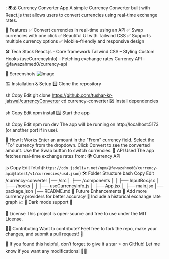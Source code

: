 :
🌍💰 Currency Converter App
A simple Currency Converter built with React.js that allows users to convert currencies using real-time exchange rates.

🚀 Features
✅ Convert currencies in real-time using an API
✅ Swap currencies with one click
✅ Beautiful UI with Tailwind CSS
✅ Supports multiple currency options
✅ Mobile-friendly and responsive design

🛠 Tech Stack
React.js – Core framework
Tailwind CSS – Styling
Custom Hooks (useCurrencyInfo) – Fetching exchange rates
Currency API – @fawazahmed0/currency-api

📸 Screenshots
![Image](https://github.com/user-attachments/assets/2ac23e6d-d218-4820-8489-8c126d5686b6)

🏗 Installation & Setup
1️⃣ Clone the repository

sh
Copy
Edit
git clone https://github.com/tushar-kr-jaiswal/currencyConverter
cd currency-converter
2️⃣ Install dependencies

sh
Copy
Edit
npm install
3️⃣ Start the app

sh
Copy
Edit
npm run dev
The app will be running on http://localhost:5173 (or another port if in use).

🔄 How It Works
Enter an amount in the "From" currency field.
Select the "To" currency from the dropdown.
Click Convert to see the converted amount.
Use the Swap button to switch currencies.
🔌 API Used
The app fetches real-time exchange rates from:
🌍 Currency API

js
Copy
Edit
fetch(`https://cdn.jsdelivr.net/npm/@fawazahmed0/currency-api@latest/v1/currencies/usd.json`)
🛠 Folder Structure
bash
Copy
Edit
/currency-converter
│── /src
│ ├── /components
│ │ ├── InputBox.jsx
│ ├── /hooks
│ │ ├── useCurrencyInfo.js
│ ├── App.jsx
│ ├── main.jsx
│── package.json
│── README.md
🎯 Future Enhancements
🔹 Add more currency providers for better accuracy
🔹 Include a historical exchange rate graph 📈
🔹 Dark mode support 🌙

📜 License
This project is open-source and free to use under the MIT License.

👨‍💻 Contributing
Want to contribute? Feel free to fork the repo, make your changes, and submit a pull request! 🚀

🌟 If you found this helpful, don’t forget to give it a star ⭐ on GitHub!
Let me know if you want any modifications! 🚀🔥
